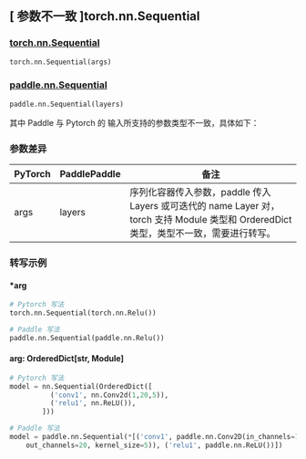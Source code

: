 ## [ 参数不一致 ]torch.nn.Sequential
### [torch.nn.Sequential](https://pytorch.org/docs/stable/generated/torch.nn.Sequential.html#sequential)

```python
torch.nn.Sequential(args)
```

### [paddle.nn.Sequential](https://www.paddlepaddle.org.cn/documentation/docs/zh/api/paddle/nn/Sequential_cn.html#sequential)

```python
paddle.nn.Sequential(layers)
```

其中 Paddle 与 Pytorch 的 输入所支持的参数类型不一致，具体如下：
### 参数差异
| PyTorch       | PaddlePaddle | 备注                                                   |
| ------------- | ------------ | ------------------------------------------------------ |
| args       | layers     |  序列化容器传入参数，paddle 传入 Layers 或可迭代的 name Layer 对，torch 支持 Module 类型和 OrderedDict 类型，类型不一致，需要进行转写。  |

### 转写示例
#### *arg
```python
# Pytorch 写法
torch.nn.Sequential(torch.nn.Relu())

# Paddle 写法
paddle.nn.Sequential(paddle.nn.Relu())
```
#### arg: OrderedDict[str, Module]
```python
# Pytorch 写法
model = nn.Sequential(OrderedDict([
          ('conv1', nn.Conv2d(1,20,5)),
          ('relu1', nn.ReLU()),
        ]))

# Paddle 写法
model = paddle.nn.Sequential(*[('conv1', paddle.nn.Conv2D(in_channels=1,
    out_channels=20, kernel_size=5)), ('relu1', paddle.nn.ReLU())])
```
